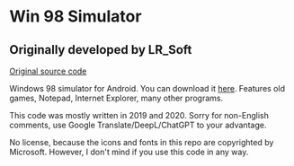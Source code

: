 # Win 98 Simulator
## Originally developed by LR_Soft
[Original source code](https://github.com/gottagofaster236/win-98-simulator-public)

Windows 98 simulator for Android. You can download it [here](https://m.apkpure.com/win-98-simulator/com.lr_soft.windows98simulator).
Features old games, Notepad, Internet Explorer, many other programs.

This code was mostly written in 2019 and 2020. Sorry for non-English comments, use Google Translate/DeepL/ChatGPT to your advantage.

No license, because the icons and fonts in this repo are copyrighted by Microsoft. However, I don't mind if you use this code in any way.
